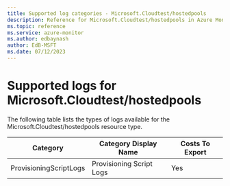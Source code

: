 ```yaml
---
title: Supported log categories - Microsoft.Cloudtest/hostedpools
description: Reference for Microsoft.Cloudtest/hostedpools in Azure Monitor Logs.
ms.topic: reference
ms.service: azure-monitor
ms.author: edbaynash
author: EdB-MSFT
ms.date: 07/12/2023
---
```

# Supported logs for Microsoft.Cloudtest/hostedpools  
<!-- Data source : naam-->


  The following table lists the types of logs available for the Microsoft.Cloudtest/hostedpools resource type.

|Category|Category Display Name|Costs To Export|
|---|---|---|
|ProvisioningScriptLogs |Provisioning Script Logs |Yes |


<!--Gen Date:  Wed Jul 12 2023 17:59:09 GMT+0300 (Israel Daylight Time)-->